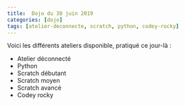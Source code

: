 ```yaml
---
title:  Dojo du 30 juin 2019
categories: [dojo]
tags: [atelier-deconnecte, scratch, python, codey-rocky]
---
```


Voici les différents ateliers disponible, pratiqué ce jour-là :

* Atelier déconnecté
* Python
* Scratch débutant
* Scratch moyen
* Scratch avancé
* Codey rocky

